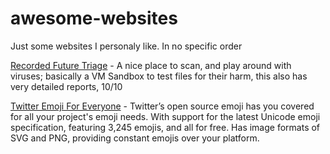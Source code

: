 # awesome-websites
Just some websites I personaly like. In no specific order

[Recorded Future Triage](https://tria.ge) - A nice place to scan, and play around with viruses; basically a VM Sandbox to test files for their harm, this also has very detailed reports, 10/10

[Twitter Emoji For Everyone](https://twemoji.twitter.com/) - Twitter’s open source emoji has you covered for all your project's emoji needs. With support for the latest Unicode emoji specification, featuring 3,245 emojis, and all for free. Has image formats of SVG and PNG, providing constant emojis over your platform.
